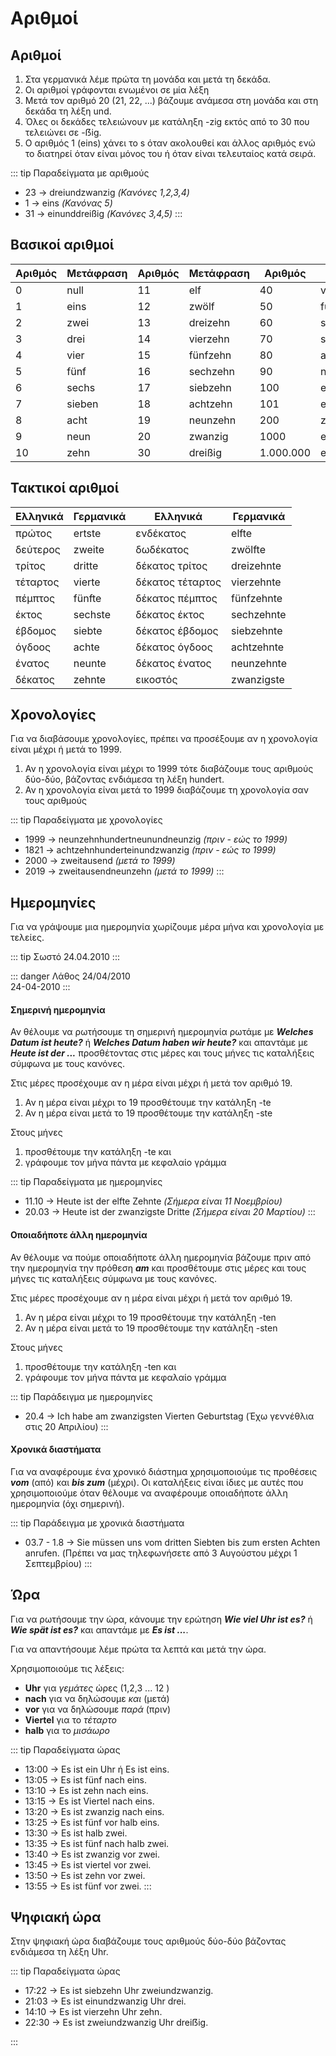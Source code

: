 # Αριθμοί

## Αριθμοί

1. Στα γερμανικά λέμε πρώτα τη μονάδα και μετά τη δεκάδα.
2. Οι αριθμοί γράφονται ενωμένοι σε μία λέξη
3. Μετά τον αριθμό 20 (21, 22, ...) βάζουμε ανάμεσα στη μονάδα και στη δεκάδα τη λέξη und.
4. Όλες οι δεκάδες τελειώνουν με κατάληξη -zig εκτός από το 30 που τελειώνει σε -ẞig.
5. Ο αριθμός 1 (eins) χάνει το s όταν ακολουθεί και άλλος αριθμός ενώ το διατηρεί όταν είναι μόνος του ή όταν είναι τελευταίος κατά σειρά.

::: tip Παραδείγματα με αριθμούς
- 23 → dreiundzwanzig *(Κανόνες 1,2,3,4)*
- 1 → eins *(Κανόνας 5)*
- 31 → einunddreißig *(Κανόνες 3,4,5)*
:::

## Βασικοί αριθμοί

| Αριθμός | Μετάφραση | Αριθμός | Μετάφραση | Αριθμός | Μετάφραση |
|---|---|---|---|---|---|
| 0 | null | 11 | elf | 40 | vierzig |
| 1 | eins | 12 | zwölf | 50 | fünfzig |
| 2 | zwei | 13 | dreizehn | 60 | sechzig |
| 3 | drei | 14 | vierzehn | 70 | siebzig |
| 4 | vier | 15 | fünfzehn | 80 | achtzig |
| 5 | fünf | 16 | sechzehn | 90 | neunzig |
| 6 | sechs | 17 | siebzehn | 100 | einhundert |
| 7 | sieben | 18 | achtzehn | 101 | einhundertundeins |
| 8 | acht | 19 | neunzehn | 200 | zweihundert |
| 9 | neun | 20 | zwanzig | 1000 | eintausend |
| 10 | zehn | 30 | dreißig | 1.000.000 | eine Million |

## Τακτικοί αριθμοί

| Ελληνικά | Γερμανικά | Ελληνικά | Γερμανικά |
|---|---|---|---|
| πρώτος | ertste | ενδέκατος | elfte |
| δεύτερος | zweite | δωδέκατος | zwölfte |
| τρίτος | dritte | δέκατος τρίτος | dreizehnte |
| τέταρτος | vierte | δέκατος τέταρτος | vierzehnte |
| πέμπτος | fünfte | δέκατος πέμπτος | fünfzehnte |
| έκτος | sechste | δέκατος έκτος | sechzehnte |
| έβδομος | siebte | δέκατος έβδομος | siebzehnte |
| όγδοος | achte | δέκατος όγδοος | achtzehnte |
| ένατος | neunte | δέκατος ένατος | neunzehnte |
| δέκατος | zehnte | εικοστός | zwanzigste |


## Χρονολογίες

Για να διαβάσουμε χρονολογίες, πρέπει να προσέξουμε αν η χρονολογία είναι μέχρι ή μετά το 1999.

1. Αν η χρονολογία είναι μέχρι το 1999 τότε διαβάζουμε τους αριθμούς δύο-δύο, βάζοντας ενδιάμεσα τη λέξη hundert.
2. Αν η χρονολογία είναι μετά το 1999 διαβάζουμε τη χρονολογία σαν τους αριθμούς

::: tip Παραδείγματα με χρονολογίες
- 1999 → neunzehnhundertneunundneunzig *(πριν - εώς το 1999)*
- 1821 → achtzehnhunderteinundzwanzig *(πριν - εώς το 1999)*
- 2000 → zweitausend *(μετά το 1999)*
- 2019 → zweitausendneunzehn *(μετά το 1999)*
:::

## Ημερομηνίες

Για να γράψουμε μια ημερομηνία χωρίζουμε μέρα μήνα και χρονολογία με τελείες.

::: tip Σωστό
24.04.2010
:::

::: danger Λάθος
24/04/2010 <br/>
24-04-2010
:::

#### Σημερινή ημερομηνία

Αν θέλουμε να ρωτήσουμε τη σημερινή ημερομηνία ρωτάμε με **_Welches Datum ist heute?_** ή **_Welches Datum haben wir heute?_** και απαντάμε με **_Heute ist der ..._** προσθέτοντας στις μέρες και τους μήνες τις καταλήξεις σύμφωνα με τους κανόνες.

Στις μέρες προσέχουμε αν η μέρα είναι μέχρι ή μετά τον αριθμό 19.
1. Αν η μέρα είναι μέχρι το 19 προσθέτουμε την κατάληξη -te
2. Αν η μέρα είναι μετά το 19 προσθέτουμε την κατάληξη -ste

Στους μήνες
1. προσθέτουμε την κατάληξη -te και
2. γράφουμε τον μήνα πάντα με κεφαλαίο γράμμα

::: tip Παραδείγματα με ημερομηνίες
- 11.10 → Heute ist der elfte Zehnte *(Σήμερα είναι 11 Νοεμβρίου)*
- 20.03 → Heute ist der zwanzigste Dritte *(Σήμερα είναι 20 Μαρτίου)*
:::

#### Οποιαδήποτε άλλη ημερομηνία

Αν θέλουμε να πούμε οποιαδήποτε άλλη ημερομηνία βάζουμε πριν από την ημερομηνία την πρόθεση **_am_** και προσθέτουμε στις μέρες και τους μήνες τις καταλήξεις σύμφωνα με τους κανόνες.

Στις μέρες προσέχουμε αν η μέρα είναι μέχρι ή μετά τον αριθμό 19.
1. Αν η μέρα είναι μέχρι το 19 προσθέτουμε την κατάληξη -ten
2. Αν η μέρα είναι μετά το 19 προσθέτουμε την κατάληξη -sten

Στους μήνες
1. προσθέτουμε την κατάληξη -ten και
2. γράφουμε τον μήνα πάντα με κεφαλαίο γράμμα

::: tip Παράδειγμα με ημερομηνίες
- 20.4 → Ich habe am zwanzigsten Vierten Geburtstag (Έχω γεννέθλια στις 20 Απριλίου)
:::

#### Χρονικά διαστήματα

Για να αναφέρουμε ένα χρονικό διάστημα χρησιμοποιούμε τις προθέσεις **_vom_** (από) και **_bis zum_** (μέχρι). Οι καταλήξεις είναι ίδιες με αυτές που χρησιμοποιούμε όταν θέλουμε να αναφέρουμε οποιαδήποτε άλλη ημερομηνία (όχι σημερινή).

::: tip Παράδειγμα με χρονικά διαστήματα
- 03.7 - 1.8 → Sie müssen uns vom dritten Siebten bis zum ersten Achten anrufen. (Πρέπει να μας τηλεφωνήσετε από 3 Αυγούστου μέχρι 1 Σεπτεμβρίου)
:::

## Ώρα

Για να ρωτήσουμε την ώρα, κάνουμε την ερώτηση **_Wie viel Uhr ist es?_** ή **_Wie spät ist es?_**  και απαντάμε με **_Es ist ..._**.

Για να απαντήσουμε λέμε πρώτα τα λεπτά και μετά την ώρα.

Χρησιμοποιούμε τις λέξεις:
- **Uhr** για _γεμάτες_ ώρες (1,2,3 ... 12 )
- **nach** για να δηλώσουμε _και_ (μετά)
- **vor** για να δηλώσουμε _παρά_ (πριν)
- **Viertel** για το _τέταρτο_
- **halb** για το _μισάωρο_

::: tip Παραδείγματα ώρας
- 13:00 → Es ist ein Uhr ή Es ist eins.
- 13:05 → Es ist fünf nach eins.
- 13:10 → Es ist zehn nach eins.
- 13:15 → Es ist Viertel nach eins.
- 13:20 → Es ist zwanzig nach eins.
- 13:25 → Es ist fünf vor halb eins.
- 13:30 → Es ist halb zwei.
- 13:35 → Es ist fünf nach halb zwei.
- 13:40 → Es ist zwanzig vor zwei.
- 13:45 → Es ist viertel vor zwei.
- 13:50 → Es ist zehn vor zwei.
- 13:55 →  Es ist fünf vor zwei.
:::

## Ψηφιακή ώρα

Στην ψηφιακή ώρα διαβάζουμε τους αριθμούς δύο-δύο βάζοντας ενδιάμεσα τη λέξη Uhr.

::: tip Παραδείγματα ώρας
- 17:22 → Es ist siebzehn Uhr zweiundzwanzig.
- 21:03 → Es ist einundzwanzig Uhr drei.
- 14:10 → Es ist vierzehn Uhr zehn.
- 22:30 → Es ist zweiundzwanzig Uhr dreiẞig.

:::